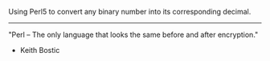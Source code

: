 Using Perl5 to convert any binary number into its corresponding decimal.

--------------------------------

"Perl – The only language that looks the same before and after encryption."
- Keith Bostic
